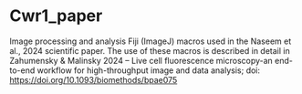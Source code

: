 # Cwr1_paper
Image processing and analysis Fiji (ImageJ) macros used in the Naseem et al., 2024 scientific paper.
The use of these macros is described in detail in Zahumensky & Malinsky 2024 – Live cell fluorescence microscopy-an end-to-end workflow for high-throughput image and data analysis; doi: https://doi.org/10.1093/biomethods/bpae075
